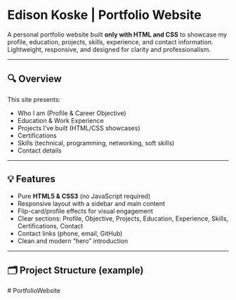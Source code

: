 # Edison Koske | Portfolio Website

A personal portfolio website built **only with HTML and CSS** to showcase my profile, education, projects, skills, experience, and contact information.  
Lightweight, responsive, and designed for clarity and professionalism.

---

## 🔍 Overview
This site presents:
- Who I am (Profile & Career Objective)  
- Education & Work Experience  
- Projects I’ve built (HTML/CSS showcases)  
- Certifications  
- Skills (technical, programming, networking, soft skills)  
- Contact details  

---

## 💡 Features
- Pure **HTML5 & CSS3** (no JavaScript required)
- Responsive layout with a sidebar and main content
- Flip-card/profile effects for visual engagement
- Clear sections: Profile, Objective, Projects, Education, Experience, Skills, Certifications, Contact
- Contact links (phone, email, GitHub)
- Clean and modern “hero” introduction

---

## 🗂 Project Structure (example)
#   P o r t f o l i o W e b s i t e  
 